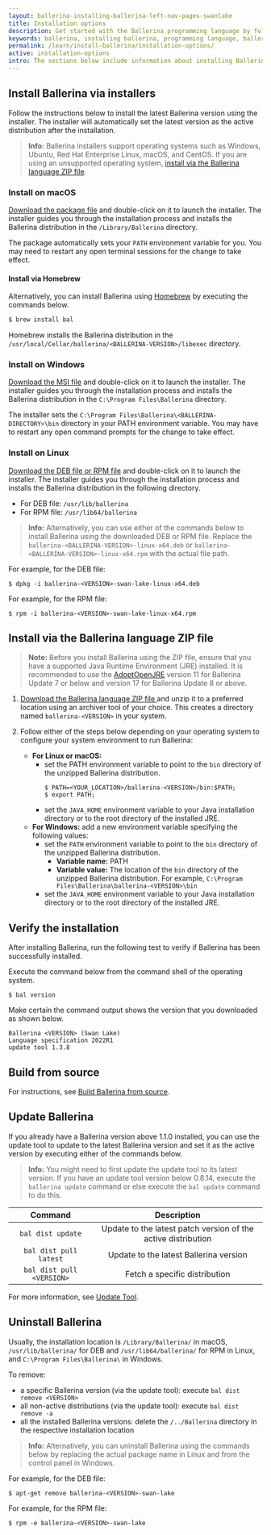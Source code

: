 ```yaml
---
layout: ballerina-installing-ballerina-left-nav-pages-swanlake
title: Installation options
description: Get started with the Ballerina programming language by following these instructions on installing and setting up Ballerina.
keywords: ballerina, installing ballerina, programming language, ballerina installation
permalink: /learn/install-ballerina/installation-options/
active: installation-options
intro: The sections below include information about installing Ballerina.
---
```


## Install Ballerina via installers

Follow the instructions below to install the latest Ballerina version using the installer. The installer will automatically set the latest version as the active distribution after the installation.

>**Info:** Ballerina installers support operating systems such as Windows, Ubuntu, Red Hat Enterprise Linux, macOS, and CentOS. If you are using an unsupported operating system, [install via the Ballerina language ZIP file](#install-via-the-ballerina-language-zip-file).

### Install on macOS

[Download the package file](/downloads) and double-click on it to launch the installer. The installer guides you through the installation process and installs the Ballerina distribution in the `/Library/Ballerina` directory.

The package automatically sets your `PATH` environment variable for you. You may need to restart any open terminal sessions for the change to take effect.

#### Install via Homebrew

Alternatively, you can install Ballerina using [Homebrew](https://brew.sh/) by executing the commands below.

```bash
$ brew install bal
```

Homebrew installs the Ballerina distribution in the <code class="language-plaintext highlighter-rouge">/usr/local/Cellar/ballerina/&lt;BALLERINA-VERSION&gt;/libexec</code> directory.

### Install on Windows

[Download the MSI file](/downloads) and double-click on it to launch the installer. The installer guides you through the installation process and installs the Ballerina distribution in the `C:\Program Files\Ballerina` directory.

The installer sets the `C:\Program Files\Ballerina\<BALLERINA-DIRECTORY>\bin` directory in your PATH environment variable. You may have to restart any open command prompts for the change to take effect.

### Install on Linux

[Download the DEB file or RPM file](/downloads) and double-click on it to launch the installer. The installer guides you through the installation process and installs the Ballerina distribution in the following directory.
- For DEB file:  `/usr/lib/ballerina`
- For RPM file:  `/usr/lib64/ballerina`

> **Info:** Alternatively, you can use either of the commands below to install Ballerina using the downloaded DEB or RPM file. Replace the `ballerina-<BALLERINA-VERSION>-linux-x64.deb` or `ballerina-<BALLERINA-VERSION>-linux-x64.rpm` with the actual file path. 

For example, for the DEB file:
```
$ dpkg -i ballerina-<VERSION>-swan-lake-linux-x64.deb 
```

For example, for the RPM file:
```
$ rpm -i ballerina-<VERSION>-swan-lake-linux-x64.rpm 
```

## Install via the Ballerina language ZIP file

> **Note:** Before you install Ballerina using the ZIP file, ensure that you have a supported Java Runtime Environment (JRE) installed. It is recommended to use the <a href="https://adoptopenjdk.net" target="_blank">AdoptOpenJRE</a> version 11 for Ballerina Update 7 or below and version 17 for Ballerina Update 8 or above.

1. <a id="packWindows" href="{{ dist_server }}/downloads/{{ version }}/{{ other-artefacts | first }}" class="cGTMDownload cDownload" data-download="downloads" data-pack="{{ zip-installer }}"> Download the Ballerina language ZIP file </a> and unzip it to a preferred location using an archiver tool of your choice. This creates a directory named `ballerina-<VERSION>` in your system.

2. Follow either of the steps below depending on your operating system to configure your system environment to run Ballerina:
    - **For Linux or macOS:** 
        - set the PATH environment variable to point to the `bin` directory of the unzipped Ballerina distribution.
            ```
            $ PATH=<YOUR_LOCATION>/ballerina-<VERSION>/bin:$PATH;
            $ export PATH;
            ```
        - set the `JAVA_HOME` environment variable to your Java installation directory or to the root directory of the installed JRE. 
    - **For Windows:** add a new environment variable specifying the following values:
        - set the `PATH` environment variable to point to the `bin` directory of the unzipped Ballerina distribution.
            - **Variable name:** PATH
            - **Variable value:** The location of the `bin` directory of the unzipped Ballerina distribution. For example, `C:\Program Files\Ballerina\ballerina-<VERSION>\bin`
        - set the `JAVA_HOME` environment variable to your Java installation directory or to the root directory of the installed JRE.


## Verify the installation

After installing Ballerina, run the following test to verify if Ballerina has been successfully installed. 

Execute the command below from the command shell of the operating system.

```
$ bal version
```

Make certain the command output shows the version that you downloaded as shown below.

```
Ballerina <VERSION> (Swan Lake)
Language specification 2022R1
update tool 1.3.8
```

## Build from source

For instructions, see <a href="https://github.com/ballerina-platform/ballerina-distribution/blob/master/docs/build-ballerina-from-source.md" target="_blank">Build Ballerina from source</a>.

## Update Ballerina

If you already have a Ballerina version above 1.1.0 installed, you can use the update tool to update to the latest Ballerina version and set it as the active version by executing either of the commands below.

> **Info:** You might need to first update the update tool to its latest version. If you have an update tool version below 0.8.14, execute the `ballerina update` command or else execute the `bal update` command to do this.

**Command**|**Description**
:-----:|:-----:
`bal dist update`|Update to the latest patch version of the active distribution
`bal dist pull latest`|Update to the latest Ballerina version
`bal dist pull <VERSION>`|Fetch a specific distribution 

For more information, see [Update Tool](/learn/update-tool/).

## Uninstall Ballerina

Usually, the installation location is `/Library/Ballerina/` in macOS, `/usr/lib/ballerina/` for DEB and `/usr/lib64/ballerina/` for RPM in Linux, and `C:\Program Files\Ballerina\` in Windows.

To remove:

- a specific Ballerina version (via the update tool): execute `bal dist remove <VERSION>` 
- all non-active distributions (via the update tool): execute `bal dist remove -a` 
- all the installed Ballerina versions: delete the `/../Ballerina` directory in the respective installation location

> **Info:** Alternatively, you can uninstall Ballerina using the commands below by replacing the actual package name in Linux and from the control panel in Windows.

For example, for the DEB file:
```
$ apt-get remove ballerina-<VERSION>-swan-lake
```

For example, for the RPM file:
```
$ rpm -e ballerina-<VERSION>-swan-lake
```

